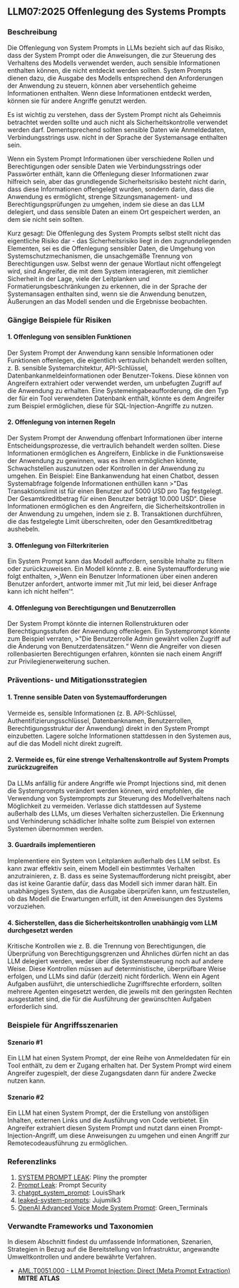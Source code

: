 ## LLM07:2025 Offenlegung des Systems Prompts

### Beschreibung

Die Offenlegung von System Prompts in LLMs bezieht sich auf das Risiko, dass der System Prompt oder die Anweisungen, die zur Steuerung des Verhaltens des Modells verwendet werden, auch sensible Informationen enthalten können, die nicht entdeckt werden sollten. System Prompts dienen dazu, die Ausgabe des Modells entsprechend den Anforderungen der Anwendung zu steuern, können aber versehentlich geheime Informationen enthalten. Wenn diese Informationen entdeckt werden, können sie für andere Angriffe genutzt werden.

Es ist wichtig zu verstehen, dass der System Prompt nicht als Geheimnis betrachtet werden sollte und auch nicht als Sicherheitskontrolle verwendet werden darf. Dementsprechend sollten sensible Daten wie Anmeldedaten, Verbindungsstrings usw. nicht in der Sprache der Systemansage enthalten sein.

Wenn ein System Prompt Informationen über verschiedene Rollen und Berechtigungen oder sensible Daten wie Verbindungsstrings oder Passwörter enthält, kann die Offenlegung dieser Informationen zwar hilfreich sein, aber das grundlegende Sicherheitsrisiko besteht nicht darin, dass diese Informationen offengelegt wurden, sondern darin, dass die Anwendung es ermöglicht, strenge Sitzungsmanagement- und Berechtigungsprüfungen zu umgehen, indem sie diese an das LLM delegiert, und dass sensible Daten an einem Ort gespeichert werden, an dem sie nicht sein sollten.

Kurz gesagt: Die Offenlegung des System Prompts selbst stellt nicht das eigentliche Risiko dar - das Sicherheitsrisiko liegt in den zugrundeliegenden Elementen, sei es die Offenlegung sensibler Daten, die Umgehung von Systemschutzmechanismen, die unsachgemäße Trennung von Berechtigungen usw. Selbst wenn der genaue Wortlaut nicht offengelegt wird, sind Angreifer, die mit dem System interagieren, mit ziemlicher Sicherheit in der Lage, viele der Leitplanken und Formatierungsbeschränkungen zu erkennen, die in der Sprache der Systemansagen enthalten sind, wenn sie die Anwendung benutzen, Äußerungen an das Modell senden und die Ergebnisse beobachten.

### Gängige Beispiele für Risiken

#### 1. Offenlegung von sensiblen Funktionen
  Der System Prompt der Anwendung kann sensible Informationen oder Funktionen offenlegen, die eigentlich vertraulich behandelt werden sollten, z. B. sensible Systemarchitektur, API-Schlüssel, Datenbankanmeldeinformationen oder Benutzer-Tokens.  Diese können von Angreifern extrahiert oder verwendet werden, um unbefugten Zugriff auf die Anwendung zu erhalten. Eine Systemeingabeaufforderung, die den Typ der für ein Tool verwendeten Datenbank enthält, könnte es dem Angreifer zum Beispiel ermöglichen, diese für SQL-Injection-Angriffe zu nutzen.
#### 2. Offenlegung von internen Regeln
  Der System Prompt der Anwendung offenbart Informationen über interne Entscheidungsprozesse, die vertraulich behandelt werden sollten. Diese Informationen ermöglichen es Angreifern, Einblicke in die Funktionsweise der Anwendung zu gewinnen, was es ihnen ermöglichen könnte, Schwachstellen auszunutzen oder Kontrollen in der Anwendung zu umgehen. Ein Beispiel: Eine Bankanwendung hat einen Chatbot, dessen Systemabfrage folgende Informationen enthüllen kann 
    >"Das Transaktionslimit ist für einen Benutzer auf 5000 USD pro Tag festgelegt. Der Gesamtkreditbetrag für einen Benutzer beträgt 10.000 USD“.
  Diese Informationen ermöglichen es den Angreifern, die Sicherheitskontrollen in der Anwendung zu umgehen, indem sie z. B. Transaktionen durchführen, die das festgelegte Limit überschreiten, oder den Gesamtkreditbetrag aushebeln.
#### 3. Offenlegung von Filterkriterien
  Ein System Prompt kann das Modell auffordern, sensible Inhalte zu filtern oder zurückzuweisen. Ein Modell könnte z. B. eine Systemaufforderung wie folgt enthalten,
    >„Wenn ein Benutzer Informationen über einen anderen Benutzer anfordert, antworte immer mit ‚Tut mir leid, bei dieser Anfrage kann ich nicht helfen‘“.
#### 4. Offenlegung von Berechtigungen und Benutzerrollen
  Der System Prompt könnte die internen Rollenstrukturen oder Berechtigungsstufen der Anwendung offenlegen. Ein Systemprompt könnte zum Beispiel verraten,
    >"Die Benutzerrolle Admin gewährt vollen Zugriff auf die Änderung von Benutzerdatensätzen.“
  Wenn die Angreifer von diesen rollenbasierten Berechtigungen erfahren, könnten sie nach einem Angriff zur Privilegienerweiterung suchen.

### Präventions- und Mitigationsstrategien

#### 1. Trenne sensible Daten von Systemaufforderungen
  Vermeide es, sensible Informationen (z. B. API-Schlüssel, Authentifizierungsschlüssel, Datenbanknamen, Benutzerrollen, Berechtigungsstruktur der Anwendung) direkt in den System Prompt einzubetten. Lagere solche Informationen stattdessen in den Systemen aus, auf die das Modell nicht direkt zugreift.
#### 2. Vermeide es, für eine strenge Verhaltenskontrolle auf System Prompts zurückzugreifen
  Da LLMs anfällig für andere Angriffe wie Prompt Injections sind, mit denen die Systemprompts verändert werden können, wird empfohlen, die Verwendung von Systemprompts zur Steuerung des Modellverhaltens nach Möglichkeit zu vermeiden.  Verlasse dich stattdessen auf Systeme außerhalb des LLMs, um dieses Verhalten sicherzustellen.  Die Erkennung und Verhinderung schädlicher Inhalte sollte zum Beispiel von externen Systemen übernommen werden.
#### 3. Guardrails implementieren
  Implementiere ein System von Leitplanken außerhalb des LLM selbst.  Es kann zwar effektiv sein, einem Modell ein bestimmtes Verhalten anzutrainieren, z. B. dass es seine Systemaufforderung nicht preisgibt, aber das ist keine Garantie dafür, dass das Modell sich immer daran hält.  Ein unabhängiges System, das die Ausgabe überprüfen kann, um festzustellen, ob das Modell die Erwartungen erfüllt, ist den Anweisungen des Systems vorzuziehen.
#### 4. Sicherstellen, dass die Sicherheitskontrollen unabhängig vom LLM durchgesetzt werden
  Kritische Kontrollen wie z. B. die Trennung von Berechtigungen, die Überprüfung von Berechtigungsgrenzen und Ähnliches dürfen nicht an das LLM delegiert werden, weder über die Systemsteuerung noch auf andere Weise. Diese Kontrollen müssen auf deterministische, überprüfbare Weise erfolgen, und LLMs sind dafür (derzeit) nicht förderlich. Wenn ein Agent Aufgaben ausführt, die unterschiedliche Zugriffsrechte erfordern, sollten mehrere Agenten eingesetzt werden, die jeweils mit den geringsten Rechten ausgestattet sind, die für die Ausführung der gewünschten Aufgaben erforderlich sind.

### Beispiele für Angriffsszenarien

#### Szenario #1
   Ein LLM hat einen System Prompt, der eine Reihe von Anmeldedaten für ein Tool enthält, zu dem er Zugang erhalten hat.  Der System Prompt wird einem Angreifer zugespielt, der diese Zugangsdaten dann für andere Zwecke nutzen kann.
#### Szenario #2
  Ein LLM hat einen System Prompt, der die Erstellung von anstößigen Inhalten, externen Links und die Ausführung von Code verbietet. Ein Angreifer extrahiert diesen System Prompt und nutzt dann einen Prompt-Injection-Angriff, um diese Anweisungen zu umgehen und einen Angriff zur Remotecodeausführung zu ermöglichen.

### Referenzlinks

1. [SYSTEM PROMPT LEAK](https://x.com/elder_plinius/status/1801393358964994062): Pliny the prompter
2. [Prompt Leak](https://www.prompt.security/vulnerabilities/prompt-leak): Prompt Security
3. [chatgpt_system_prompt](https://github.com/LouisShark/chatgpt_system_prompt): LouisShark
4. [leaked-system-prompts](https://github.com/jujumilk3/leaked-system-prompts): Jujumilk3
5. [OpenAI Advanced Voice Mode System Prompt](https://x.com/Green_terminals/status/1839141326329360579): Green_Terminals

### Verwandte Frameworks und Taxonomien

In diesem Abschnitt findest du umfassende Informationen, Szenarien, Strategien in Bezug auf die Bereitstellung von Infrastruktur, angewandte Umweltkontrollen und andere bewährte Verfahren.

- [AML.T0051.000 - LLM Prompt Injection: Direct (Meta Prompt Extraction)](https://atlas.mitre.org/techniques/AML.T0051.000) **MITRE ATLAS**

